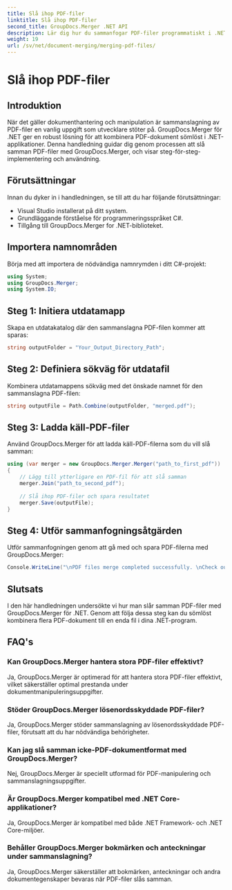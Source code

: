 ```yaml
---
title: Slå ihop PDF-filer
linktitle: Slå ihop PDF-filer
second_title: GroupDocs.Merger .NET API
description: Lär dig hur du sammanfogar PDF-filer programmatiskt i .NET med GroupDocs.Merger för sömlös dokumenthantering.
weight: 19
url: /sv/net/document-merging/merging-pdf-files/
---
```


# Slå ihop PDF-filer

## Introduktion
När det gäller dokumenthantering och manipulation är sammanslagning av PDF-filer en vanlig uppgift som utvecklare stöter på. GroupDocs.Merger för .NET ger en robust lösning för att kombinera PDF-dokument sömlöst i .NET-applikationer. Denna handledning guidar dig genom processen att slå samman PDF-filer med GroupDocs.Merger, och visar steg-för-steg-implementering och användning.
## Förutsättningar
Innan du dyker in i handledningen, se till att du har följande förutsättningar:
- Visual Studio installerat på ditt system.
- Grundläggande förståelse för programmeringsspråket C#.
- Tillgång till GroupDocs.Merger for .NET-biblioteket.

## Importera namnområden
Börja med att importera de nödvändiga namnrymden i ditt C#-projekt:
```csharp
using System; 
using GroupDocs.Merger;
using System.IO;
```
## Steg 1: Initiera utdatamapp
Skapa en utdatakatalog där den sammanslagna PDF-filen kommer att sparas:
```csharp
string outputFolder = "Your_Output_Directory_Path";
```
## Steg 2: Definiera sökväg för utdatafil
Kombinera utdatamappens sökväg med det önskade namnet för den sammanslagna PDF-filen:
```csharp
string outputFile = Path.Combine(outputFolder, "merged.pdf");
```
## Steg 3: Ladda käll-PDF-filer
Använd GroupDocs.Merger för att ladda käll-PDF-filerna som du vill slå samman:
```csharp
using (var merger = new GroupDocs.Merger.Merger("path_to_first_pdf"))
{
    // Lägg till ytterligare en PDF-fil för att slå samman
    merger.Join("path_to_second_pdf");
    
    // Slå ihop PDF-filer och spara resultatet
    merger.Save(outputFile);
}
```
## Steg 4: Utför sammanfogningsåtgärden
Utför sammanfogningen genom att gå med och spara PDF-filerna med GroupDocs.Merger:
```csharp
Console.WriteLine("\nPDF files merge completed successfully. \nCheck output in {0}", outputFolder);
```

## Slutsats
I den här handledningen undersökte vi hur man slår samman PDF-filer med GroupDocs.Merger för .NET. Genom att följa dessa steg kan du sömlöst kombinera flera PDF-dokument till en enda fil i dina .NET-program.

## FAQ's
### Kan GroupDocs.Merger hantera stora PDF-filer effektivt?
Ja, GroupDocs.Merger är optimerad för att hantera stora PDF-filer effektivt, vilket säkerställer optimal prestanda under dokumentmanipuleringsuppgifter.
### Stöder GroupDocs.Merger lösenordsskyddade PDF-filer?
Ja, GroupDocs.Merger stöder sammanslagning av lösenordsskyddade PDF-filer, förutsatt att du har nödvändiga behörigheter.
### Kan jag slå samman icke-PDF-dokumentformat med GroupDocs.Merger?
Nej, GroupDocs.Merger är speciellt utformad för PDF-manipulering och sammanslagningsuppgifter.
### Är GroupDocs.Merger kompatibel med .NET Core-applikationer?
Ja, GroupDocs.Merger är kompatibel med både .NET Framework- och .NET Core-miljöer.
### Behåller GroupDocs.Merger bokmärken och anteckningar under sammanslagning?
Ja, GroupDocs.Merger säkerställer att bokmärken, anteckningar och andra dokumentegenskaper bevaras när PDF-filer slås samman.